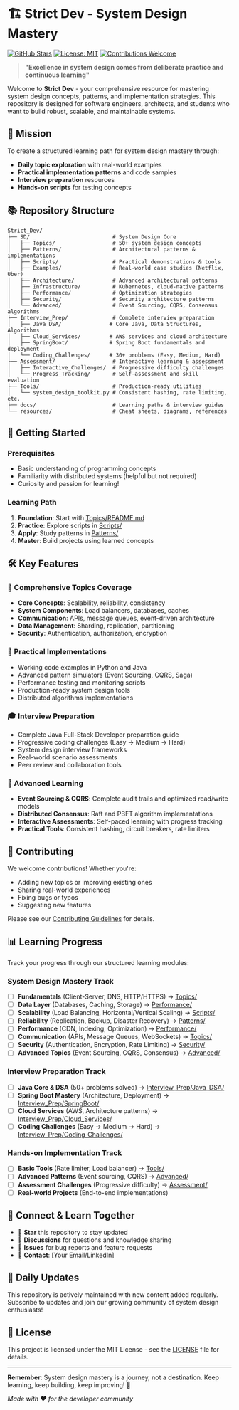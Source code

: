 # 🏗️ Strict Dev - System Design Mastery

[![GitHub Stars](https://img.shields.io/github/stars/your-username/strict-dev?style=social)](https://github.com/your-username/strict-dev)
[![License: MIT](https://img.shields.io/badge/License-MIT-yellow.svg)](https://opensource.org/licenses/MIT)
[![Contributions Welcome](https://img.shields.io/badge/contributions-welcome-brightgreen.svg?style=flat)](CONTRIBUTING.md)

> **"Excellence in system design comes from deliberate practice and continuous learning"**

Welcome to **Strict Dev** - your comprehensive resource for mastering system design concepts, patterns, and implementation strategies. This repository is designed for software engineers, architects, and students who want to build robust, scalable, and maintainable systems.

## 🎯 Mission

To create a structured learning path for system design mastery through:
- **Daily topic exploration** with real-world examples
- **Practical implementation patterns** and code samples
- **Interview preparation** resources
- **Hands-on scripts** for testing concepts

## 📚 Repository Structure

```
Strict_Dev/
├── SD/                          # System Design Core
│   ├── Topics/                  # 50+ system design concepts
│   ├── Patterns/                # Architectural patterns & implementations
│   ├── Scripts/                 # Practical demonstrations & tools
│   ├── Examples/                # Real-world case studies (Netflix, Uber)
│   ├── Architecture/            # Advanced architectural patterns
│   ├── Infrastructure/          # Kubernetes, cloud-native patterns
│   ├── Performance/             # Optimization strategies
│   ├── Security/                # Security architecture patterns
│   └── Advanced/                # Event Sourcing, CQRS, Consensus algorithms
├── Interview_Prep/              # Complete interview preparation
│   ├── Java_DSA/               # Core Java, Data Structures, Algorithms
│   ├── Cloud_Services/         # AWS services and cloud architecture
│   ├── SpringBoot/             # Spring Boot fundamentals and deployment
│   └── Coding_Challenges/      # 30+ problems (Easy, Medium, Hard)
├── Assessment/                  # Interactive learning & assessment
│   ├── Interactive_Challenges/  # Progressive difficulty challenges
│   └── Progress_Tracking/       # Self-assessment and skill evaluation
├── Tools/                       # Production-ready utilities
│   └── system_design_toolkit.py # Consistent hashing, rate limiting, etc.
├── docs/                        # Learning paths & interview guides
└── resources/                   # Cheat sheets, diagrams, references
```

## 🚀 Getting Started

### Prerequisites
- Basic understanding of programming concepts
- Familiarity with distributed systems (helpful but not required)
- Curiosity and passion for learning!

### Learning Path
1. **Foundation**: Start with [Topics/README.md](SD/Topics/README.md)
2. **Practice**: Explore scripts in [Scripts/](SD/Scripts/)
3. **Apply**: Study patterns in [Patterns/](SD/Patterns/)
4. **Master**: Build projects using learned concepts

## 🛠️ Key Features

### 📖 Comprehensive Topics Coverage
- **Core Concepts**: Scalability, reliability, consistency
- **System Components**: Load balancers, databases, caches
- **Communication**: APIs, message queues, event-driven architecture
- **Data Management**: Sharding, replication, partitioning
- **Security**: Authentication, authorization, encryption

### 🔧 Practical Implementations
- Working code examples in Python and Java
- Advanced pattern simulators (Event Sourcing, CQRS, Saga)
- Performance testing and monitoring scripts
- Production-ready system design tools
- Distributed algorithms implementations

### 🎓 Interview Preparation
- Complete Java Full-Stack Developer preparation guide
- Progressive coding challenges (Easy → Medium → Hard)
- System design interview frameworks
- Real-world scenario assessments
- Peer review and collaboration tools

### 🚀 Advanced Learning
- **Event Sourcing & CQRS**: Complete audit trails and optimized read/write models
- **Distributed Consensus**: Raft and PBFT algorithm implementations
- **Interactive Assessments**: Self-paced learning with progress tracking
- **Practical Tools**: Consistent hashing, circuit breakers, rate limiters

## 🤝 Contributing

We welcome contributions! Whether you're:
- Adding new topics or improving existing ones
- Sharing real-world experiences
- Fixing bugs or typos
- Suggesting new features

Please see our [Contributing Guidelines](CONTRIBUTING.md) for details.

## 📊 Learning Progress

Track your progress through our structured learning modules:

### System Design Mastery Track
- [ ] **Fundamentals** (Client-Server, DNS, HTTP/HTTPS) → [Topics/](SD/Topics/)
- [ ] **Data Layer** (Databases, Caching, Storage) → [Performance/](SD/Performance/)
- [ ] **Scalability** (Load Balancing, Horizontal/Vertical Scaling) → [Scripts/](SD/Scripts/)
- [ ] **Reliability** (Replication, Backup, Disaster Recovery) → [Patterns/](SD/Patterns/)
- [ ] **Performance** (CDN, Indexing, Optimization) → [Performance/](SD/Performance/)
- [ ] **Communication** (APIs, Message Queues, WebSockets) → [Topics/](SD/Topics/)
- [ ] **Security** (Authentication, Encryption, Rate Limiting) → [Security/](SD/Security/)
- [ ] **Advanced Topics** (Event Sourcing, CQRS, Consensus) → [Advanced/](SD/Advanced/)

### Interview Preparation Track
- [ ] **Java Core & DSA** (50+ problems solved) → [Interview_Prep/Java_DSA/](Interview_Prep/Java_DSA/)
- [ ] **Spring Boot Mastery** (Architecture, Deployment) → [Interview_Prep/SpringBoot/](Interview_Prep/SpringBoot/)
- [ ] **Cloud Services** (AWS, Architecture patterns) → [Interview_Prep/Cloud_Services/](Interview_Prep/Cloud_Services/)
- [ ] **Coding Challenges** (Easy → Medium → Hard) → [Interview_Prep/Coding_Challenges/](Interview_Prep/Coding_Challenges/)

### Hands-on Implementation Track
- [ ] **Basic Tools** (Rate limiter, Load balancer) → [Tools/](Tools/)
- [ ] **Advanced Patterns** (Event sourcing, CQRS) → [Advanced/](SD/Advanced/)
- [ ] **Assessment Challenges** (Progressive difficulty) → [Assessment/](Assessment/)
- [ ] **Real-world Projects** (End-to-end implementations)

## 🔗 Connect & Learn Together

- 🌟 **Star** this repository to stay updated
- 💬 **Discussions** for questions and knowledge sharing
- 🐛 **Issues** for bug reports and feature requests
- 📧 **Contact**: [Your Email/LinkedIn]

## 📅 Daily Updates

This repository is actively maintained with new content added regularly. Subscribe to updates and join our growing community of system design enthusiasts!

## 📄 License

This project is licensed under the MIT License - see the [LICENSE](LICENSE) file for details.

---

**Remember**: System design mastery is a journey, not a destination. Keep learning, keep building, keep improving! 🚀

*Made with ❤️ for the developer community*
